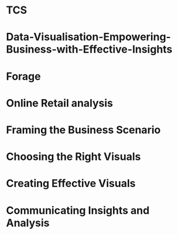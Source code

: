 # TCS
# Data-Visualisation-Empowering-Business-with-Effective-Insights
# Forage
# Online Retail analysis
# Framing the Business Scenario
# Choosing the Right Visuals
# Creating Effective Visuals
# Communicating Insights and Analysis
